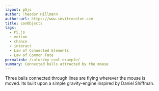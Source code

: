 ```yaml
---  
layout: p5js
author: Theodor Hillmann
author-url: https://www.invitrocolor.com
title: conObjects
tags:
  - P5.js
  - motion
  - chance
  - interact
  - Law of Connected Elements
  - Law of Common Fate
permalink: /color/my-cool-example/
summary: Connected balls attracted by the mouse
---
```


Three balls connected through lines are flying wherever the mouse is moved. Its built upon a simple gravity-engine inspired by Daniel Shiffman.
